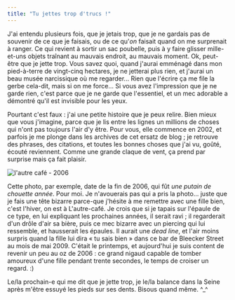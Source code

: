 ```yaml
---
title: "Tu jettes trop d'trucs !"
---
```


J'ai entendu plusieurs fois, que je jetais trop, que je ne gardais pas de
souvenir de ce que je faisais, ou de ce qu'_on_ faisait quand on me surprenait
à ranger. Ce qui revient à sortir un sac poubelle, puis à y faire glisser
mille-et-uns objets traînant au mauvais endroit, au mauvais moment. Ok, peut-
être que je jette trop. Vous savez quoi, quand j'aurai emménagé dans mon
pied-à-terre de vingt-cinq hectares, je ne jetterai plus rien, et j'aurai un
beau musée narcissique où me regarder... Rien que l'écrire ça me file la gerbe
cela-dit, mais si on me force... Si vous avez l'impression que je ne garde
rien, c'est parce que je ne garde que l'essentiel, et un mec adorable a
démontré qu'il est invisible pour les yeux.

Pourtant c'est faux : j'ai une petite histoire que je peux relire. Bien mieux
que vous j'imagine, parce que je lis entre les lignes un millions de choses
qui n'ont pas toujours l'air d'y être. Pour vous, elle commence en 2002, et
parfois je me plonge dans les archives de cet ersatz de blog ; je retrouve des
phrases, des citations, et toutes les bonnes choses que j'ai vu, goûté, écouté
reviennent. Comme une grande claque de vent, ça prend par surprise mais ça
fait plaisir.

![l'autre café -
2006](http://static.cyprio.net/wtf/media/lautre_cafe_2006_nb_400.jpg)

Cette photo, par exemple, date de la fin de 2006, qui fût _une putain de
chouette année_. Pour moi. Je n'avouerais pas qui a pris la photo... juste que
je fais une tête bizarre parce-que j'hésite à me remettre avec une fille bien,
c'est l'hiver, on est à L'autre-café. Je crois que si je tapais sur l'épaule
de ce type, en lui expliquant les prochaines années, il serait ravi ; il
regarderait d'un drôle d'air sa bière, puis ce mec bizarre avec un piercing
qui lui ressemble, et hausserait les épaules. Il aurait une _dead line_, et
l'air moins surpris quand la fille lui dira « tu sais bien » dans ce bar de
Bleecker Street au mois de mai 2009. C'était le printemps, et aujourd'hui je
suis content de revenir un peu au oz de 2006 : ce grand nigaud capable de
tomber amoureux d'une fille pendant trente secondes, le temps de croiser un
regard. :)

Le/la prochain-e qui me dit que je jette trop, je le/la balance dans la Seine
après m'être essuyé les pieds sur ses dents. Bisous quand même. ^_^

